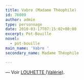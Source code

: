 ```yaml
---
title: Vabre (Madame Théophile)
id: 76009
author: admin
type: personnage
date: 2010-03-17T07:15:02+00:00
excerpt: Pot-Bouille
novel:
  - pot-bouille
main_name: 'Vabre '
secondary_name: Madame Théophile

---
```

— Voir <a href="/personnage/louhette-valerie/" target="_self">LOUHETTE (Valérie)</a>.